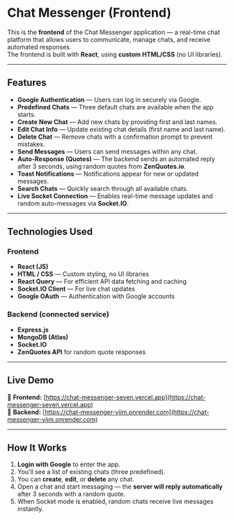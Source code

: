 # Chat Messenger (Frontend)

This is the **frontend** of the Chat Messenger application — a real-time chat platform that allows users to communicate, manage chats, and receive automated responses.  
The frontend is built with **React**, using **custom HTML/CSS** (no UI libraries).

---

## Features

- **Google Authentication** — Users can log in securely via Google.  
- **Predefined Chats** — Three default chats are available when the app starts.  
- **Create New Chat** — Add new chats by providing first and last names.  
- **Edit Chat Info** — Update existing chat details (first name and last name).  
- **Delete Chat** — Remove chats with a confirmation prompt to prevent mistakes.  
- **Send Messages** — Users can send messages within any chat.  
- **Auto-Response (Quotes)** — The backend sends an automated reply after 3 seconds, using random quotes from **ZenQuotes.io**.  
- **Toast Notifications** — Notifications appear for new or updated messages.  
- **Search Chats** — Quickly search through all available chats.  
- **Live Socket Connection** — Enables real-time message updates and random auto-messages via **Socket.IO**.

---

## Technologies Used

### Frontend
- **React (JS)**
- **HTML / CSS** — Custom styling, no UI libraries
- **React Query** — For efficient API data fetching and caching
- **Socket.IO Client** — For live chat updates
- **Google OAuth** — Authentication with Google accounts

### Backend (connected service)
- **Express.js**
- **MongoDB (Atlas)**
- **Socket.IO**
- **ZenQuotes API** for random quote responses

---

## Live Demo
🔗 **Frontend:** [https://chat-messenger-seven.vercel.app](https://chat-messenger-seven.vercel.app)  
🔗 **Backend:** [https://chat-messenger-yiim.onrender.com](https://chat-messenger-yiim.onrender.com)

---

## How It Works

1. **Login with Google** to enter the app.  
2. You’ll see a list of existing chats (three predefined).  
3. You can **create**, **edit**, or **delete** any chat.  
4. Open a chat and start messaging — the **server will reply automatically** after 3 seconds with a random quote.  
5. When Socket mode is enabled, random chats receive live messages instantly.
